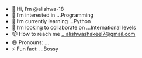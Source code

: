 - 👋 Hi, I’m @alishwa-18
- 👀 I’m interested in ...Programming
- 🌱 I’m currently learning ...Python
- 💞️ I’m looking to collaborate on ...International levels
- 📫 How to reach me ...alishwashakeel7@gmail.com
- 😄 Pronouns: ...
- ⚡ Fun fact: ...Bossy

<!---
alishwa-18/alishwa-18 is a ✨ special ✨ repository because its `README.md` (this file) appears on your GitHub profile.
You can click the Preview link to take a look at your changes.
--->
